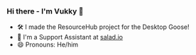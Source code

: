 ### Hi there - I'm Vukky 👋

- 🛠 I made the ResourceHub project for the Desktop Goose!
- 💼 I'm a Support Assistant at [salad.io](https://salad.io)
- 😄 Pronouns: He/him

<!--
**Vukky123/Vukky123** is a ✨ _special_ ✨ repository because its `README.md` (this file) appears on your GitHub profile.

Here are some ideas to get you started:

- 🔭 I’m currently working on ...
- 🌱 I’m currently learning ...
- 👯 I’m looking to collaborate on ...
- 🤔 I’m looking for help with ...
- 💬 Ask me about ...
- 📫 How to reach me: ...
- 😄 Pronouns: ...
- ⚡ Fun fact: ...
-->

